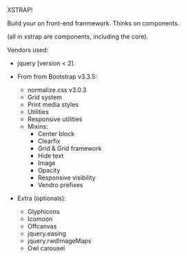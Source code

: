 XSTRAP!

Build your on front-end franmework.
Thinks on components.

(all in xstrap are components, including the core).

Vendors used:

+ jquery [version < 2].
+ From from Bootstrap v3.3.5:
	- normalize.css v3.0.3
	- Grid system
	- Print media styles
	- Utilities
	- Responsive utilities
	- Mixins:
		- Center block
		- Clearfix
		- Grid & Grid framework
		- Hide text
		- Image
		- Opacity
		- Responsive visibility
		- Vendro prefixes

+ Extra (optionals):
	- Glyphicons
	- Icomoon
	- Offcanvas
	- jquery.easing
	- jquery.rwdImageMaps
	- Owl carousel